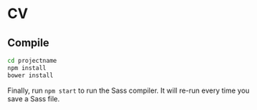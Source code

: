 # CV

## Compile

```bash
cd projectname
npm install
bower install
```

Finally, run `npm start` to run the Sass compiler. It will re-run every time you save a Sass file.
